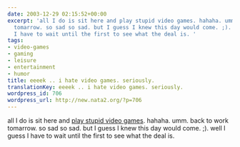 ```yaml
---
date: 2003-12-29 02:15:52+00:00
excerpt: 'all I do is sit here and play stupid video games. hahaha. umm. back to work
  tomarrow. so sad so sad. but I guess I knew this day would come. ;). well I guess
  I have to wait until the first to see what the deal is. '
tags:
- video-games
- gaming
- leisure
- entertainment
- humor
title: eeeek .. i hate video games. seriously.
translationKey: eeeek .. i hate video games. seriously.
wordpress_id: 706
wordpress_url: http://new.nata2.org/?p=706
---
```


all I do is sit here and <a href="http://db.gamefaqs.com/console/gamecube/file/zelda_wind_waker_b.txt">play stupid video games</a>. hahaha. umm. back to work tomarrow. so sad so sad. but I guess I knew this day would come. ;). well I guess I have to wait until the first to see what the deal is.